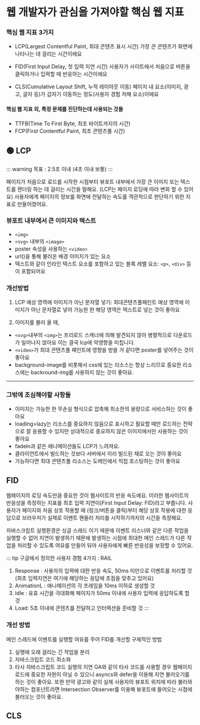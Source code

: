 # 웹 개발자가 관심을 가져야할 핵심 웹 지표

### 핵심 웹 지표 3가지
- LCP(Largest Contentful Paint, 최대 콘텐츠 표시 시간)
가장 큰 콘텐츠가 화면에 나타나는 데 걸리는 시간이에요

- FID(First Input Delay, 첫 입력 지연 시간)
사용자가 사이트에서 처음으로 버튼을 클릭하거나 입력할 때 반응하는 시간이에요

- CLS(Cumulative Layout Shift, 누적 레이아웃 이동)
페이지 내 요소(이미지, 광고, 글자 등)가 갑자기 이동하는 정도(사용자 경험 저해 요소)이에요

#### 핵심 웹 지표 외, 특정 문제를 진단하는데 사용되는 것들
- TTFB(Time To First Byte, 최초 바이트까지의 시간)
- FCP(First Contentful Paint, 최초 콘텐츠풀 시간)


## 🟢 LCP
::: warning 목표 : 2.5초 이내 (4초 이내 보통)
:::

페이지가 처음으로 로드를 시작한 시점부터 뷰포트 내부에서 가장 큰 이미지 또는 텍스트를 렌더링 하는 데 걸리는 시간을 말해요. (LCP는 페이지 로딩에 따라 변화 할 수 있어요) 사용자에게 페이지의 정보를 화면에 전달하는 속도를 객관적으로 판단하기 위한 지표로 만들어졌어요. 

### 뷰포트 내부에서 큰 이미지와 텍스트
- `<img>` 
- `<svg>` 내부의 `<image>`
- poster 속성을 사용하는 `<video>`
- url()을 통해 불러온 배경 이미지가 있는 요소
- 텍스트와 같이 인라인 텍스트 요소를 포함하고 있는 블록 레벨 요소: `<p>`, `<div>` 등이 포함되어요


### 개선방법
1. LCP 예상 영역에 이미지가 아닌 문자열 넣기: 최대콘텐츠풀페인트 예상 영역에 이미지가 아닌 문자열로 넣어 가능한 한 해당 영역은 텍스트로 넣는 것이 좋아요

2. 이미지를 불러 올 때, 
- `<svg>`내부의 `<img>`는 프리로드 스캐너에 의해 발견되지 않아 병렬적으로 다운로드가 일어나지 않아요 이는 결국 lcp에 악영향을 미칩니다.
- `<video>`가 최대 콘텐츠풀 페인트에 영향을 받을 거 같다면 poster를 넣어주는 것이 좋아요
- background-image를 비롯해서 css에 있는 리소스는 항상 느리므로 중요한 리소스에는 backround-img를 사용하지 않는 것이 좋아요.
---
### 그밖에 조심해야할 사항들
- 이미지는 가능한 한 무손실 형식으로 압축해 최소한의 용량으로 서비스하는 것이 좋아요
- loading=lazy는 리소스를 중요하지 않음으로 표시하고 필요할 때만 로드하는 전략으로 잘 응용할 수 있지만 상대적으로 중요하지 않은 이미지에서만 사용하는 것이 좋아요
- fadeIn과 같은 애니메이션들도 LCP가 느려져요.
- 클라이언트에서 빌드하는 것보다 서버에서 미리 빌드된 채로 오는 것이 좋아요
- 가능하다면 최대 콘텐츠풀 리소스는 도메인에서 직접 호스팅하는 것이 좋아요


## FID
웹페이지의 로딩 속도만큼 중요한 것이 웹사이트의 반응 속도에요. 이러한 웹사이트의 반응성을 측정하는 지표를 최초 입력 지연이(First Input Delay: FID)라고 부릅니다. 
사용자가 페이지와 처음 상호 작용할 때 (링크/버튼을 클릭)부터 해당 상호 작용에 대한 응답으로 브라우저가 실제로 이벤트 핸들러 처리를 시작하기까지의 시간을 측정해요.

자바스크립트 실행환경은 싱글 스레드 이기 때문에 이벤트 리스너와 같은 다른 작업을 실행할 수 없어 지연이 발생하기 때문에 발생하는 시점에 최대한 메인 스레드가 다른 작업을 처리할 수 있도록 여유를 만들어 둬야 사용자에게 빠른 반응성을 보장할 수 있어요.

::: tip 구글에서 정의한 사용자 경험 4가지 : RAIL
1. Response : 사용자의 입력에 대한 반응 속도, 50ms 미만으로 이벤트를 처리할 것 (최초 입력지연은 여기에 해당하는 응답에 초점을 맞추고 있어요)
2. AnimationL : 애니메이션의 각 프레임을 10ms 이하로 생성할 것
3. Idle : 유효 시간을 극대화해 페이지가 50ms 이내에 사용자 입력에 응답하도록 할 것
4. Load: 5초 이내에 콘텐츠를 전달하고 인터랙션을 준비할 것
:::

### 개선 방법
메인 스레드에 이벤트를 실행할 여유를 주어 FID를 개선할 구체적인 방법
1. 실행에 오래 걸리는 긴 작업을 분리
2. 자바스크립트 코드 최소화
3. 타사 자바스크립트 코드 실행의 지연
GA와 같이 타사 코드를 사용할 경우 웹페이지 로드에 중요한 자원이 아닐 수 있으니 asyncs와 defer을 이용해 지연 불러오기를 하는 것이 좋아요. 또한 만약 광고와 같이 실제 사용자의 뷰포트 위치에 따라 불러와야하는 컴포넌트라면 Intersection Observer를 이용해 뷰포트에 들어오는 시점에 불러오는 것이 좋아요.

## CLS
